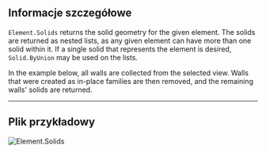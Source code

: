 ## Informacje szczegółowe
`Element.Solids` returns the solid geometry for the given element. The solids are returned as nested lists, as any given element can have more than one solid within it. If a single solid that represents the element is desired, `Solid.ByUnion` may be used on the lists.

In the example below, all walls are collected from the selected view. Walls that were created as in-place families are then removed, and the remaining walls' solids are returned.

___
## Plik przykładowy

![Element.Solids](./Revit.Elements.Element.Solids_img.jpg)
